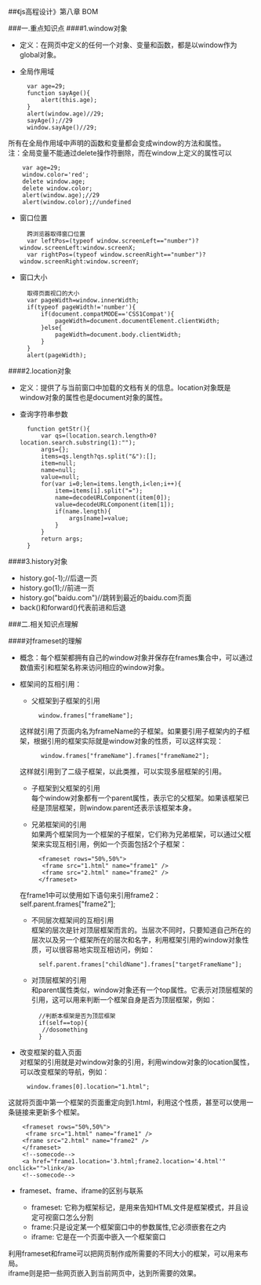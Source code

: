 ##《js高程设计》第八章 BOM

###一.重点知识点
####1.window对象
* 定义：在网页中定义的任何一个对象、变量和函数，都是以window作为global对象。
* 全局作用域

		var age=29;
		function sayAge(){
			alert(this.age);
		}
		alert(window.age)//29;
		sayAge();//29
		window.sayAge()//29;
所有在全局作用域中声明的函数和变量都会变成window的方法和属性。  
注：全局变量不能通过delete操作符删除，而在window上定义的属性可以

		var age=29;
		window.color='red';
		delete window.age;
		delete window.color;
		alert(window.age);//29
		alert(window.color);//undefined
* 窗口位置
 	
		跨浏览器取得窗口位置
		var leftPos=(typeof window.screenLeft=="number")?window.screenLeft:window.screenX;
		var rightPos=(typeof window.screenRight=="number")?window.screenRight:window.screenY;
* 窗口大小

		取得页面视口的大小
		var pageWidth=window.innerWidth;
		if(typeof pageWidth!='number'){
			if(document.compatMODE=='CSS1Compat'){
				pageWidth=document.documentElement.clientWidth;
			}else{
				pageWidth=document.body.clientWidth;
			}
		}
		alert(pageWidth);

####2.location对象
* 定义：提供了与当前窗口中加载的文档有关的信息。location对象既是window对象的属性也是document对象的属性。
* 查询字符串参数

		function getStr(){
			var qs=(location.search.length>0?location.search.substring(1):"");
			args={};
			items=qs.length?qs.split("&"):[];
			item=null;
			name=null;
			value=null;
			for(var i=0;len=items.length,i<len;i++){
				item=items[i].split("=");
				name=decodeURLComponent(item[0]);
				value=decodeURLComponent(item[1]);
				if(name.length){
					args[name]=value;
				}
			}
			return args;
		}

####3.history对象
* history.go(-1);//后退一页
* history.go(1);//前进一页
* history.go("baidu.com")//跳转到最近的baidu.com页面
* back()和forward()代表前进和后退

###二.相关知识点理解
	
####对frameset的理解
* 概念：每个框架都拥有自己的window对象并保存在frames集合中，可以通过数值索引和框架名称来访问相应的window对象。
* 框架间的互相引用：

	* 父框架到子框架的引用
		
			window.frames["frameName"];
	这样就引用了页面内名为frameName的子框架。如果要引用子框架内的子框架，根据引用的框架实际就是window对象的性质，可以这样实现：

			window.frames["frameName"].frames["frameName2"];
	这样就引用到了二级子框架，以此类推，可以实现多层框架的引用。
	* 子框架到父框架的引用  
	每个window对象都有一个parent属性，表示它的父框架。如果该框架已经是顶层框架，则window.parent还表示该框架本身。
	* 兄弟框架间的引用  
	如果两个框架同为一个框架的子框架，它们称为兄弟框架，可以通过父框架来实现互相引用，例如一个页面包括2个子框架：

			<frameset rows="50%,50%">
    		 <frame src="1.html" name="frame1" />
    		 <frame src="2.html" name="frame2" />
			</frameset>
	在frame1中可以使用如下语句来引用frame2：		
	self.parent.frames["frame2"];		
	* 不同层次框架间的互相引用  
	框架的层次是针对顶层框架而言的。当层次不同时，只要知道自己所在的层次以及另一个框架所在的层次和名字，利用框架引用的window对象性质，可以很容易地实现互相访问，例如：

			self.parent.frames["childName"].frames["targetFrameName"];
	* 对顶层框架的引用  
	和parent属性类似，window对象还有一个top属性。它表示对顶层框架的引用，这可以用来判断一个框架自身是否为顶层框架，例如：
		
			//判断本框架是否为顶层框架
			if(self==top){
      		 //dosomething
			}
* 改变框架的载入页面  
对框架的引用就是对window对象的引用，利用window对象的location属性，可以改变框架的导航，例如：

		window.frames[0].location="1.html";
这就将页面中第一个框架的页面重定向到1.html，利用这个性质，甚至可以使用一条链接来更新多个框架。
		
		<frameset rows="50%,50%">
    	 <frame src="1.html" name="frame1" />
     	<frame src="2.html" name="frame2" />
		</frameset>
		<!--somecode-->
		<a href="frame1.location='3.html;frame2.location='4.html'" onclick="">link</a>
		<!--somecode-->
* frameset、frame、iframe的区别与联系
  
	* frameset: 它称为框架标记，是用来告知HTML文件是框架模式，并且设定可视窗口怎么分割
	* frame:只是设定某一个框架窗口中的参数属性,它必须嵌套在<frameset></frameset>之内
	* iframe: 它是在一个页面中嵌入一个框架窗口  

利用frameset和frame可以把网页制作成所需要的不同大小的框架，可以用来布局。  
iframe则是把一些网页嵌入到当前网页中，达到所需要的效果。